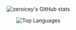 <p align="center">
  <img src="https://github-readme-stats.vercel.app/api?username=zeroicey&show_icons=true&theme=radical" alt="zeroicey's GitHub stats" />
</p>

<p align="center">
  <img src="https://github-readme-stats.vercel.app/api/top-langs/?username=zeroicey&layout=compact&theme=radical" alt="Top Languages" />
</p>
